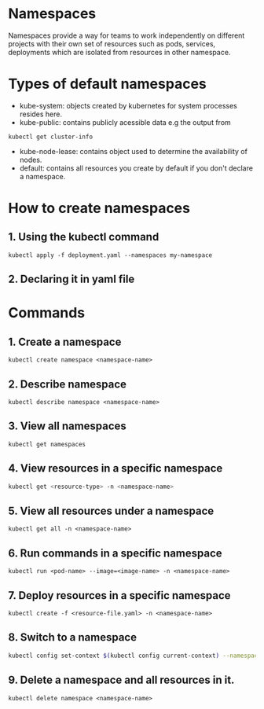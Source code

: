
# Namespaces

Namespaces provide a way for teams to work independently on different projects with their own set of resources such as pods, services, deployments which are isolated from resources in other namespace.

# Types of default namespaces
- kube-system: objects created by kubernetes for system processes resides here.
- kube-public: contains publicly acessible data e.g the output from 
```
kubectl get cluster-info
```
- kube-node-lease: contains object used to determine the availability of nodes.
- default: contains all resources you create by default if you don't declare a namespace.
# How to create namespaces
## 1. Using the kubectl command
```
kubectl apply -f deployment.yaml --namespaces my-namespace
```
## 2. Declaring it in yaml file

# Commands 
## 1. Create a namespace
```
kubectl create namespace <namespace-name>
```
## 2. Describe namespace
```
kubectl describe namespace <namespace-name>
```
## 3. View all namespaces
```
kubectl get namespaces
```
## 4. View resources in a specific namespace
```bash
kubectl get <resource-type> -n <namespace-name>
```
## 5. View all resources under a namespace
```
kubectl get all -n <namespace-name>
```

## 6. Run commands in a specific namespace
```
kubectl run <pod-name> --image=<image-name> -n <namespace-name>
```
## 7. Deploy resources in a specific namespace
```
kubectl create -f <resource-file.yaml> -n <namespace-name>
```

## 8. Switch to a namespace
```bash
kubectl config set-context $(kubectl config current-context) --namespace=<namespace-name>
```

## 9. Delete a namespace and all resources in it.
```
kubectl delete namespace <namespace-name>
```